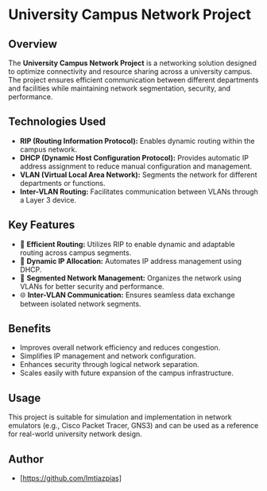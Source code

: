 # University Campus Network Project

## Overview
The **University Campus Network Project** is a networking solution designed to optimize connectivity and resource sharing across a university campus. The project ensures efficient communication between different departments and facilities while maintaining network segmentation, security, and performance.

## Technologies Used
- **RIP (Routing Information Protocol):** Enables dynamic routing within the campus network.
- **DHCP (Dynamic Host Configuration Protocol):** Provides automatic IP address assignment to reduce manual configuration and management.
- **VLAN (Virtual Local Area Network):** Segments the network for different departments or functions.
- **Inter-VLAN Routing:** Facilitates communication between VLANs through a Layer 3 device.

## Key Features
- 🔁 **Efficient Routing:** Utilizes RIP to enable dynamic and adaptable routing across campus segments.
- 🧠 **Dynamic IP Allocation:** Automates IP address management using DHCP.
- 🏢 **Segmented Network Management:** Organizes the network using VLANs for better security and performance.
- 🌐 **Inter-VLAN Communication:** Ensures seamless data exchange between isolated network segments.

## Benefits
- Improves overall network efficiency and reduces congestion.
- Simplifies IP management and network configuration.
- Enhances security through logical network separation.
- Scales easily with future expansion of the campus infrastructure.

## Usage
This project is suitable for simulation and implementation in network emulators (e.g., Cisco Packet Tracer, GNS3) and can be used as a reference for real-world university network design.

## Author
- [https://github.com/Imtiazpias]

